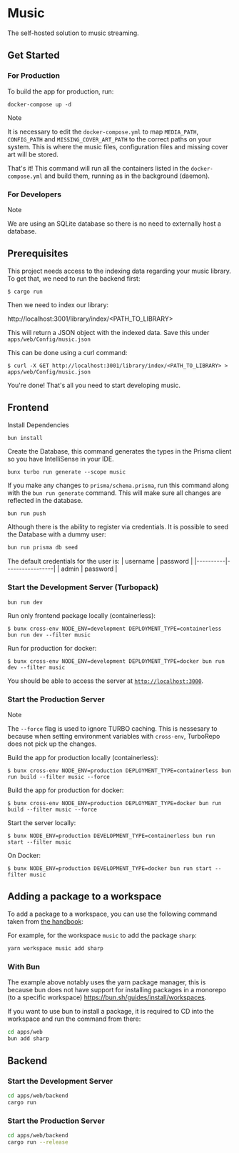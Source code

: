 # Music
The self-hosted solution to music streaming.


## Get Started

### For Production
To build the app for production, run:
```
docker-compose up -d
```
> [!NOTE]
> It is necessary to edit the `docker-compose.yml` to map `MEDIA_PATH`, `CONFIG_PATH` and `MISSING_COVER_ART_PATH` to the correct paths on your system. This is where the music files, configuration files and missing cover art will be stored. 

That's it! This command will run all the containers listed in the `docker-compose.yml` and build them, running as in the background (daemon).

### For Developers
> [!NOTE]
> We are using an SQLite database so there is no need to externally host a database. 

## Prerequisites
This project needs access to the indexing data regarding your music library. To get that, we need to run the backend first:
```
$ cargo run
```

Then we need to index our library:

http://localhost:3001/library/index/<PATH_TO_LIBRARY>

This will return a JSON object with the indexed data. Save this under `apps/web/Config/music.json`

This can be done using a curl command:
```
$ curl -X GET http://localhost:3001/library/index/<PATH_TO_LIBRARY> > apps/web/Config/music.json
```
You're done! That's all you need to start developing music.

## Frontend
Install Dependencies
```bash
bun install
```
Create the Database, this command generates the types in the Prisma client so you have IntelliSense in your IDE.
```
bunx turbo run generate --scope music
```

If you make any changes to `prisma/schema.prisma`, run this command along with the `bun run generate` command. This will make sure all changes are reflected in the database.
```
bun run push
```

Although there is the ability to register via credentials. It is possible to seed the Database with a dummy user:
```bash
bun run prisma db seed
```

The default credentials for the user is:
  | username | password |
  |----------|-----------------|
  | admin | password |

### Start the Development Server (Turbopack)
```
bun run dev
```

Run only frontend package locally (containerless):
```
$ bunx cross-env NODE_ENV=development DEPLOYMENT_TYPE=containerless bun run dev --filter music
```

Run for production for docker:
```
$ bunx cross-env NODE_ENV=development DEPLOYMENT_TYPE=docker bun run dev --filter music
```

You should be able to access the server at [`http://localhost:3000`](http://localhost:3000).

### Start the Production Server
> [!NOTE]
> The `--force` flag is used to ignore TURBO caching. This is nessesary to because when setting environment variables with `cross-env`, TurboRepo does not pick up the changes.

Build the app for production locally (containerless):
```
$ bunx cross-env NODE_ENV=production DEPLOYMENT_TYPE=containerless bun run build --filter music --force
```

Build the app for production for docker:
```
$ bunx cross-env NODE_ENV=production DEPLOYMENT_TYPE=docker bun run build --filter music --force
```

Start the server locally:
```
$ bunx NODE_ENV=production DEVELOPMENT_TYPE=containerless bun run start --filter music
```
On Docker:
```
$ bunx NODE_ENV=production DEVELOPMENT_TYPE=docker bun run start --filter music
```

## Adding a package to a workspace
To add a package to a workspace, you can use the following command taken from [the handbook](https://turbo.build/repo/docs/handbook/package-installation):

For example, for the workspace `music` to add the package `sharp`:
```bash
yarn workspace music add sharp
```

### With Bun
The example above notably uses the yarn package manager, this is because bun does not have support for installing packages in a monorepo (to a specific workspace) https://bun.sh/guides/install/workspaces.

If you want to use bun to install a package, it is required to CD into the workspace and run the command from there:
```bash
cd apps/web
bun add sharp
```

## Backend
### Start the Development Server
```bash
cd apps/web/backend
cargo run 
```
### Start the Production Server
```bash
cd apps/web/backend
cargo run --release
```

